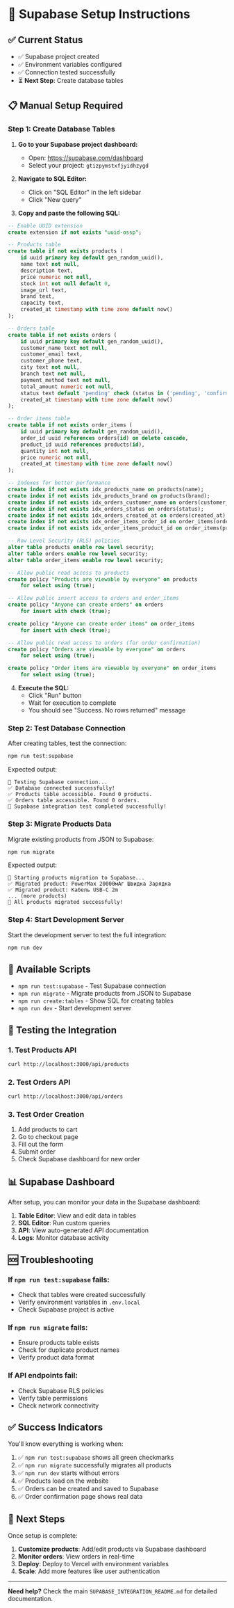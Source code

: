 # 🚀 Supabase Setup Instructions

## ✅ Current Status

- ✅ Supabase project created
- ✅ Environment variables configured
- ✅ Connection tested successfully
- ⏳ **Next Step**: Create database tables

## 📋 Manual Setup Required

### Step 1: Create Database Tables

1. **Go to your Supabase project dashboard:**

   - Open: https://supabase.com/dashboard
   - Select your project: `gtizpymstxfjyidhzygd`

2. **Navigate to SQL Editor:**

   - Click on "SQL Editor" in the left sidebar
   - Click "New query"

3. **Copy and paste the following SQL:**

```sql
-- Enable UUID extension
create extension if not exists "uuid-ossp";

-- Products table
create table if not exists products (
    id uuid primary key default gen_random_uuid(),
    name text not null,
    description text,
    price numeric not null,
    stock int not null default 0,
    image_url text,
    brand text,
    capacity text,
    created_at timestamp with time zone default now()
);

-- Orders table
create table if not exists orders (
    id uuid primary key default gen_random_uuid(),
    customer_name text not null,
    customer_email text,
    customer_phone text,
    city text not null,
    branch text not null,
    payment_method text not null,
    total_amount numeric not null,
    status text default 'pending' check (status in ('pending', 'confirmed', 'shipped', 'delivered', 'cancelled')),
    created_at timestamp with time zone default now()
);

-- Order items table
create table if not exists order_items (
    id uuid primary key default gen_random_uuid(),
    order_id uuid references orders(id) on delete cascade,
    product_id uuid references products(id),
    quantity int not null,
    price numeric not null,
    created_at timestamp with time zone default now()
);

-- Indexes for better performance
create index if not exists idx_products_name on products(name);
create index if not exists idx_products_brand on products(brand);
create index if not exists idx_orders_customer_name on orders(customer_name);
create index if not exists idx_orders_status on orders(status);
create index if not exists idx_orders_created_at on orders(created_at);
create index if not exists idx_order_items_order_id on order_items(order_id);
create index if not exists idx_order_items_product_id on order_items(product_id);

-- Row Level Security (RLS) policies
alter table products enable row level security;
alter table orders enable row level security;
alter table order_items enable row level security;

-- Allow public read access to products
create policy "Products are viewable by everyone" on products
    for select using (true);

-- Allow public insert access to orders and order_items
create policy "Anyone can create orders" on orders
    for insert with check (true);

create policy "Anyone can create order items" on order_items
    for insert with check (true);

-- Allow public read access to orders (for order confirmation)
create policy "Orders are viewable by everyone" on orders
    for select using (true);

create policy "Order items are viewable by everyone" on order_items
    for select using (true);
```

4. **Execute the SQL:**
   - Click "Run" button
   - Wait for execution to complete
   - You should see "Success. No rows returned" message

### Step 2: Test Database Connection

After creating tables, test the connection:

```bash
npm run test:supabase
```

Expected output:

```
🧪 Testing Supabase connection...
✅ Database connected successfully!
✅ Products table accessible. Found 0 products.
✅ Orders table accessible. Found 0 orders.
🎉 Supabase integration test completed successfully!
```

### Step 3: Migrate Products Data

Migrate existing products from JSON to Supabase:

```bash
npm run migrate
```

Expected output:

```
🚀 Starting products migration to Supabase...
✅ Migrated product: PowerMax 20000мАг Швидка Зарядка
✅ Migrated product: Кабель USB-C 2m
... (more products)
🎉 All products migrated successfully!
```

### Step 4: Start Development Server

Start the development server to test the full integration:

```bash
npm run dev
```

## 🔧 Available Scripts

- `npm run test:supabase` - Test Supabase connection
- `npm run migrate` - Migrate products from JSON to Supabase
- `npm run create:tables` - Show SQL for creating tables
- `npm run dev` - Start development server

## 🧪 Testing the Integration

### 1. Test Products API

```bash
curl http://localhost:3000/api/products
```

### 2. Test Orders API

```bash
curl http://localhost:3000/api/orders
```

### 3. Test Order Creation

1. Add products to cart
2. Go to checkout page
3. Fill out the form
4. Submit order
5. Check Supabase dashboard for new order

## 📊 Supabase Dashboard

After setup, you can monitor your data in the Supabase dashboard:

1. **Table Editor**: View and edit data in tables
2. **SQL Editor**: Run custom queries
3. **API**: View auto-generated API documentation
4. **Logs**: Monitor database activity

## 🆘 Troubleshooting

### If `npm run test:supabase` fails:

- Check that tables were created successfully
- Verify environment variables in `.env.local`
- Check Supabase project is active

### If `npm run migrate` fails:

- Ensure products table exists
- Check for duplicate product names
- Verify product data format

### If API endpoints fail:

- Check Supabase RLS policies
- Verify table permissions
- Check network connectivity

## ✅ Success Indicators

You'll know everything is working when:

1. ✅ `npm run test:supabase` shows all green checkmarks
2. ✅ `npm run migrate` successfully migrates all products
3. ✅ `npm run dev` starts without errors
4. ✅ Products load on the website
5. ✅ Orders can be created and saved to Supabase
6. ✅ Order confirmation page shows real data

## 🎉 Next Steps

Once setup is complete:

1. **Customize products**: Add/edit products via Supabase dashboard
2. **Monitor orders**: View orders in real-time
3. **Deploy**: Deploy to Vercel with environment variables
4. **Scale**: Add more features like user authentication

---

**Need help?** Check the main `SUPABASE_INTEGRATION_README.md` for detailed documentation.
